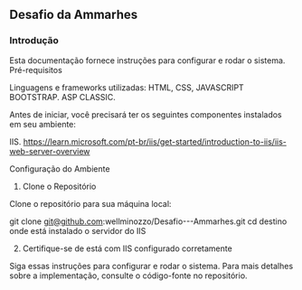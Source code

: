 ## Desafio da Ammarhes
### Introdução

Esta documentação fornece instruções para configurar e rodar o sistema.
Pré-requisitos

Linguagens e frameworks utilizadas:
HTML, CSS, JAVASCRIPT
BOOTSTRAP.
ASP CLASSIC.


Antes de iniciar, você precisará ter os seguintes componentes instalados em seu ambiente:

   IIS. https://learn.microsoft.com/pt-br/iis/get-started/introduction-to-iis/iis-web-server-overview

Configuração do Ambiente
1. Clone o Repositório

Clone o repositório para sua máquina local:

git clone git@github.com:wellminozzo/Desafio---Ammarhes.git
cd destino onde está instalado o servidor do IIS

2. Certifique-se de está com IIS configurado corretamente



Siga essas instruções para configurar e rodar o sistema. Para mais detalhes sobre a implementação, consulte o código-fonte no repositório.

